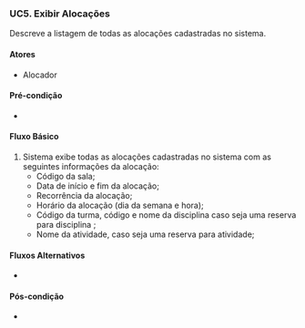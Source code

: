 ### **UC5. Exibir Alocações**

Descreve a listagem de todas as alocações cadastradas no sistema.

#### **Atores**
- Alocador

#### **Pré-condição** 
-

#### **Fluxo Básico**
1. Sistema exibe todas as alocações cadastradas no sistema com as seguintes informações da alocação:
    - Código da sala;
    - Data de início e fim da alocação;
    - Recorrência da alocação;
    - Horário da alocação (dia da semana e hora);
    - Código da turma, código e nome da disciplina caso seja uma reserva para disciplina ;
    - Nome da atividade, caso seja uma reserva para atividade;


#### **Fluxos Alternativos** 
- 

#### **Pós-condição**
- 
